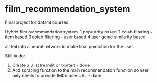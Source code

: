 # film_recommendation_system
Final project for dataml courses

Hybrid film recommendation system:
1 popularity based
2 colab filtering - item based
3 colab filtering - user based
4 user genre similarity based

all fed into a neural network to make final prediction for the user.

Still to do:
1) Create a UI (streamlit or tkinter) - done
2) Add scraping function to the main recommendation function so user only needs to provide IMDb user URL - done
